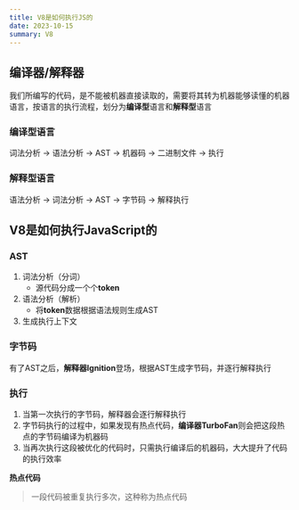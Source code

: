 ```yaml
---
title: V8是如何执行JS的
date: 2023-10-15
summary: V8
---
```


## 编译器/解释器
我们所编写的代码，是不能被机器直接读取的，需要将其转为机器能够读懂的机器语言，按语言的执行流程，划分为**编译型**语言和**解释型**语言
### 编译型语言
词法分析 -> 语法分析 -> AST -> 机器码 -> 二进制文件 -> 执行
### 解释型语言
语法分析 -> 词法分析 -> AST -> 字节码 -> 解释执行

## V8是如何执行JavaScript的

### AST
1. 词法分析（分词）
    - 源代码分成一个个**token**
2. 语法分析（解析）
    - 将**token**数据根据语法规则生成AST
3. 生成执行上下文

### 字节码
有了AST之后，**解释器Ignition**登场，根据AST生成字节码，并逐行解释执行

### 执行
1. 当第一次执行的字节码，解释器会逐行解释执行
2. 字节码执行的过程中，如果发现有热点代码，**编译器TurboFan**则会把这段热点的字节码编译为机器码
3. 当再次执行这段被优化的代码时，只需执行编译后的机器码，大大提升了代码的执行效率

**热点代码**
> 一段代码被重复执行多次，这种称为热点代码